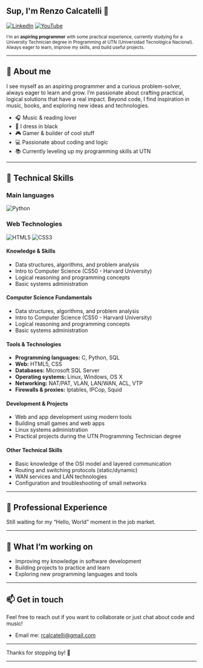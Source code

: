 ## Sup, I'm Renzo Calcatelli 👋

[![LinkedIn](https://img.shields.io/badge/LinkedIn-Profile-blue?logo=linkedin&style=for-the-badge)](https://www.linkedin.com/in/renzo-calcatelli-a90682277/) [![YouTube](https://img.shields.io/badge/YouTube-rcalcatelli-red?logo=youtube&style=for-the-badge)](https://www.youtube.com/@rcalcatelli)

<p align="left">
  <small>
    I'm an <b>aspiring programmer</b> with some practical experience, currently studying for a University Technician degree in Programming at UTN (Universidad Tecnológica Nacional). Always eager to learn, improve my skills, and build useful projects.
  </small>
</p>



---

## 🚀 About me

I see myself as an aspiring programmer and a curious problem-solver, always eager to learn and grow.
I’m passionate about crafting practical, logical solutions that have a real impact.
Beyond code, I find inspiration in music, books, and exploring new ideas and technologies.

- 🎧 Music & reading lover  
- 🖤 I dress in black  
- 🎮 Gamer & builder of cool stuff  
- 💻 Passionate about coding and logic  
- 📚 Currently leveling up my programming skills at UTN
---
## 🔧 Technical Skills
### Main languages
![Python](https://camo.githubusercontent.com/881f92421018bad3d499e11e36f02d932b24550e8c0ba11a4acd37d880526095/68747470733a2f2f696d672e736869656c64732e696f2f62616467652f507974686f6e2d3337373641423f7374796c653d666c6174266c6f676f3d707974686f6e266c6f676f436f6c6f723d7768697465)
### Web Technologies
![HTML5](https://camo.githubusercontent.com/73fecef5a0d9593022477e8bf54d43ea677d7916430bd4c3baf689095a6c0fef/68747470733a2f2f696d672e736869656c64732e696f2f62616467652f48544d4c352d4533344632363f7374796c653d666c6174266c6f676f3d68746d6c35266c6f676f436f6c6f723d7768697465)
![CSS3](https://camo.githubusercontent.com/7ea6e682bdd9667f12bfbc573a90ab7c07256af379aa15bd3bc0bbc7c742f40d/68747470733a2f2f696d672e736869656c64732e696f2f62616467652f435353332d3135373242363f7374796c653d666c6174266c6f676f3d63737333)

#### **Knowledge & Skills**
- Data structures, algorithms, and problem analysis
- Intro to Computer Science (CS50 - Harvard University)
- Logical reasoning and programming concepts
- Basic systems administration
 
#### **Computer Science Fundamentals**
- Data structures, algorithms, and problem analysis
- Intro to Computer Science (CS50 - Harvard University)
- Logical reasoning and programming concepts
- Basic systems administration

#### **Tools & Technologies**
- **Programming languages:** C, Python, SQL
- **Web:** HTML5, CSS
- **Databases:** Microsoft SQL Server
- **Operating systems:** Linux, Windows, OS X
- **Networking:** NAT/PAT, VLAN, LAN/WAN, ACL, VTP
- **Firewalls & proxies:** Iptables, IPCop, Squid

#### **Development & Projects**
- Web and app development using modern tools
- Building small games and web apps
- Linux systems administration
- Practical projects during the UTN Programming Technician degree

#### **Other Technical Skills**
- Basic knowledge of the OSI model and layered communication
- Routing and switching protocols (static/dynamic)
- WAN services and LAN technologies
- Configuration and troubleshooting of small networks

---

## 💼 Professional Experience
Still waiting for my “Hello, World” moment in the job market.

---

## 🎯 What I’m working on

- Improving my knowledge in software development  
- Building projects to practice and learn  
- Exploring new programming languages and tools

---

## 📫 Get in touch

Feel free to reach out if you want to collaborate or just chat about code and music!

- Email me: [rcalcatelli@gmail.com](mailto:rcalcatelli@gmail.com)


---

Thanks for stopping by! 🚀

---
